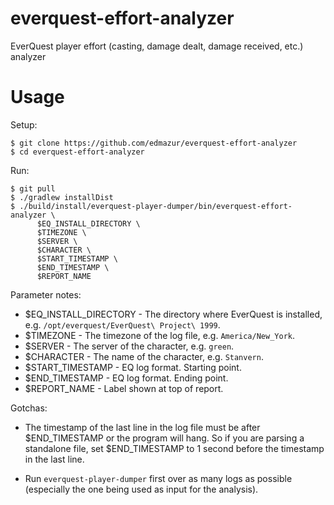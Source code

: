 # everquest-effort-analyzer
EverQuest player effort (casting, damage dealt, damage received, etc.) analyzer

# Usage

Setup:

```
$ git clone https://github.com/edmazur/everquest-effort-analyzer
$ cd everquest-effort-analyzer
```

Run:

```
$ git pull
$ ./gradlew installDist
$ ./build/install/everquest-player-dumper/bin/everquest-effort-analyzer \
      $EQ_INSTALL_DIRECTORY \
      $TIMEZONE \
      $SERVER \
      $CHARACTER \
      $START_TIMESTAMP \
      $END_TIMESTAMP \
      $REPORT_NAME
```

Parameter notes:

* $EQ_INSTALL_DIRECTORY - The directory where EverQuest is installed, e.g. `/opt/everquest/EverQuest\ Project\ 1999`.
* $TIMEZONE - The timezone of the log file, e.g. `America/New_York`.
* $SERVER - The server of the character, e.g. `green`.
* $CHARACTER - The name of the character, e.g. `Stanvern`.
* $START_TIMESTAMP - EQ log format. Starting point.
* $END_TIMESTAMP - EQ log format. Ending point.
* $REPORT_NAME - Label shown at top of report.

Gotchas:

* The timestamp of the last line in the log file must be after $END_TIMESTAMP or
  the program will hang. So if you are parsing a standalone file, set
  $END_TIMESTAMP to 1 second before the timestamp in the last line.

* Run `everquest-player-dumper` first over as many logs as possible
  (especially the one being used as input for the analysis).
